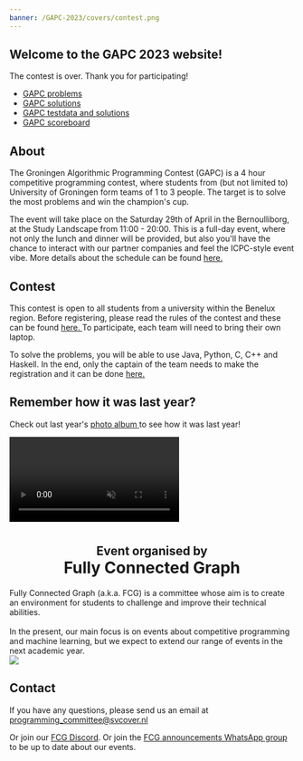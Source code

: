 ```yaml
---
banner: /GAPC-2023/covers/contest.png
---
```


## Welcome to the GAPC 2023 website!

The contest is over. Thank you for participating!

* <a href="/GAPC-2023/gapc-final/contest.pdf" target="_blank">GAPC problems</a>
* <a href="/GAPC-2023/gapc-final/solutions.pdf" target="_blank">GAPC solutions</a>
* [GAPC testdata and solutions](/GAPC-2023/gapc-final/gapc23.zip)
* <a href="/GAPC-2023/gapc-final/Scoreboard_GAPC_2023.pdf" target="_blank">GAPC scoreboard</a>

## About

The Groningen Algorithmic Programming Contest (GAPC) is a 4 hour competitive programming contest, where students from (but not limited to) University of Groningen form teams of 1 to 3 people. The target is to solve the most problems and win the champion's cup.

The event will take place on the Saturday 29th of April in the Bernoulliborg, at the Study Landscape from 11:00 - 20:00. This is a full-day event, where not only the lunch and dinner will be provided, but also you'll have the chance to interact with our partner companies and feel the ICPC-style event vibe. More details about the schedule can be found <a href="https://fully-connected-graph.github.io/GAPC-2023/schedule/">
here.
</a>

## Contest

This contest is open to all students from a university within the Benelux region. Before registering, please read the rules of the contest and these can be found <a href="https://fully-connected-graph.github.io/GAPC-2023/rules/">
here. </a> To participate, each team will need to bring their own laptop. 

To solve the problems, you will be able to use Java, Python, C, C++ and Haskell. In the end, only the captain of the team needs to make the registration and it can be done <a href="https://fully-connected-graph.github.io/GAPC-2023/register/">
here. </a>

## Remember how it was last year?

Check out last year's
<a href="https://www.svcover.nl/photos/1522">
photo album
</a>
to see how it was last year!

<a href="https://www.svcover.nl/photos/1522"  style="overflow: hidden;">
    <video src="./gapc-2022-slideshow.mp4" autoplay muted loop>
    </video>
</a>

<div>
    <center>
        <h1>
            <span style="font-size:.75em;">
                Event organised by
            </span>
            <br/>
            Fully Connected Graph
        </h1>
    </center>

<div class="flex flex-col md:flex-row ">
<div>
Fully Connected Graph (a.k.a. FCG) is a committee whose aim is to create an environment for students to challenge and improve their technical abilities.
<br/><br/>
In the present, our main focus is on events about competitive programming and machine learning, but we expect to extend our range of events in the next academic year.
</div>
<div>
    <img src="/GAPC-2023/fcg-members.png">
</div>
</div>

</div>

## Contact 

If you have any questions, please send us an email at programming_committee@svcover.nl

Or join our [FCG Discord](https://discord.com/invite/JfzxyBHPsH). Or join the [FCG announcements WhatsApp group](https://chat.whatsapp.com/JynZLRD7yUr9f5OsQ1rzkb) to be up to date about our events.